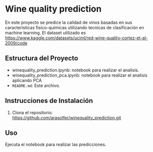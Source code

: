 # Wine quality prediction

En este proyecto se predice la calidad de vinos basadas en sus caracteristicas fisico-quimicas utilizando tecnicas de clasificación en machine learning.
El dataset utilizado es https://www.kaggle.com/datasets/uciml/red-wine-quality-cortez-et-al-2009/code

## Estructura del Proyecto

- winequality_prediction.ipynb: notebook para realizar el analisis.
- winequality_prediction_pca.ipynb: notebook para realizar el analisis aplicando PCA
- `README.md`: Este archivo.

## Instrucciones de Instalación

1. Clona el repositorio: https://github.com/arasolfer/winequality_prediction.git

## Uso

Ejecuta el notebook para realizar las predicciones.
